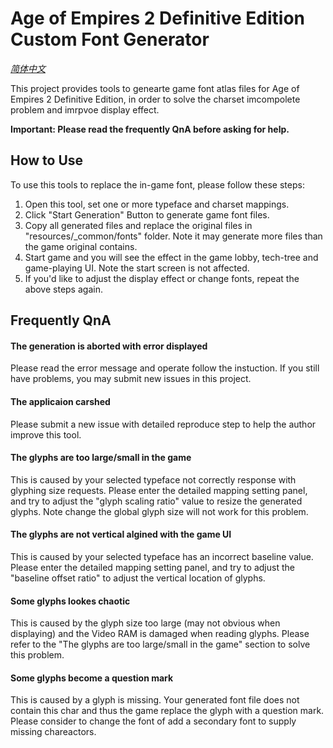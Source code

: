 # Age of Empires 2 Definitive Edition Custom Font Generator

*[简体中文](README-CN.md)*

This project provides tools to genearte game font atlas files for Age of Empires 2 Definitive Edition, in order to solve the charset imcompolete problem and imrpvoe display effect.

**Important: Please read the frequently QnA before asking for help.**

## How to Use

To use this tools to replace the in-game font, please follow these steps:

1. Open this tool, set one or more typeface and charset mappings.
2. Click "Start Generation" Button to generate game font files.
3. Copy all generated files and replace the original files in "resources/_common/fonts" folder. Note it may generate more files than the game original contains. 
4. Start game and you will see the effect in the game lobby, tech-tree and game-playing UI. Note the start screen is not affected.
5. If you'd like to adjust the display effect or change fonts, repeat the above steps again.

## Frequently QnA

#### The generation is aborted with error displayed

Please read the error message and operate follow the instuction. If you still have problems, you may submit new issues in this project.

#### The applicaion carshed

Please submit a new issue with detailed reproduce step to help the author improve this tool.

#### The glyphs are too large/small in the game

This is caused by your selected typeface not correctly response with glyphing size requests. Please enter the detailed mapping setting panel, and try to adjust the "glyph scaling ratio" value to resize the generated glyphs. Note change the global glyph size will not work for this problem.

#### The glyphs are not vertical algined with the game UI

This is caused by your selected typeface has an incorrect baseline value. Please enter the detailed mapping setting panel, and try to adjust the "baseline offset ratio" to adjust the vertical location of glyphs.

#### Some glyphs lookes chaotic

This is caused by the glyph size too large (may not obvious when displaying) and the Video RAM is damaged when reading glyphs. Please refer to the "The glyphs are too large/small in the game" section to solve this problem.

#### Some glyphs become a question mark

This is caused by a glyph is missing. Your generated font file does not contain this char and thus the game replace the glyph with a question mark. Please consider to change the font of add a secondary font to supply missing chareactors.
